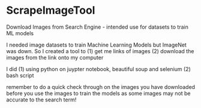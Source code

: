 # ScrapeImageTool
Download Images from Search Engine - intended use for datasets to train ML models

I needed image datasets to train Machine Learning Models but ImageNet was down. So I created a tool to 
(1) get me links of images
(2) download the images from the link onto my computer

I did 
(1) using python on juypter notebook, beautiful soup and selenium
(2) bash script

remember to do a quick check through on the images you have downloaded before you use the images to train the models as some images may not be accurate to the search term!
